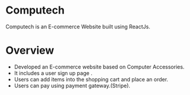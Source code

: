 # Computech
Computech is an E-commerce Website built using ReactJs.



# Overview
* Developed an E-commerce website based on Computer Accessories.
* It includes a user sign up page .
* Users can add items into the shopping cart and place an order.
* Users can pay using payment gateway.(Stripe).


